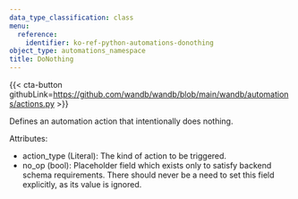 ```yaml
---
data_type_classification: class
menu:
  reference:
    identifier: ko-ref-python-automations-donothing
object_type: automations_namespace
title: DoNothing
---
```


{{< cta-button githubLink=https://github.com/wandb/wandb/blob/main/wandb/automations/actions.py >}}



Defines an automation action that intentionally does nothing.

Attributes:
- action_type (Literal): The kind of action to be triggered.
- no_op (bool): Placeholder field which exists only to satisfy backend schema requirements.
    There should never be a need to set this field explicitly, as its value is ignored.